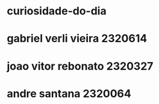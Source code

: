 # curiosidade-do-dia
# gabriel verli vieira 2320614
# joao vitor rebonato 2320327 
# andre santana 2320064

